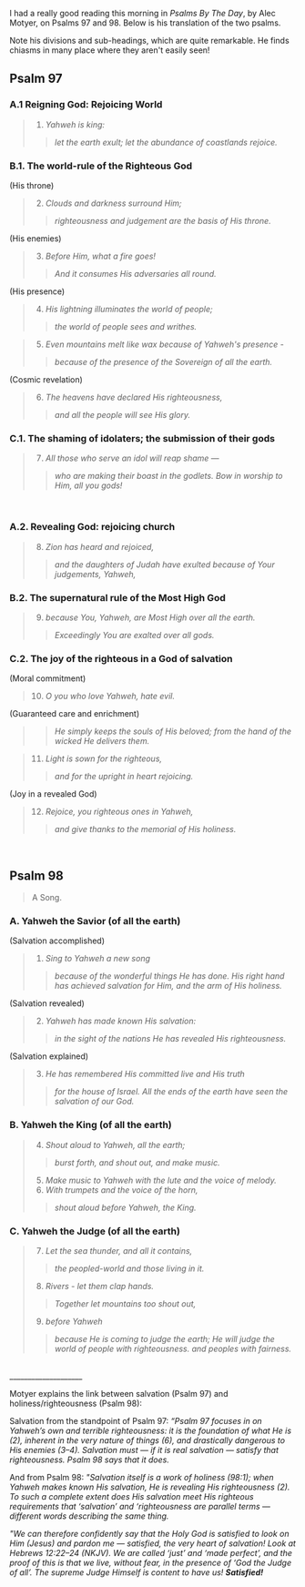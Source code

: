 I had a really good reading this morning in _Psalms By The Day_, by Alec Motyer, on Psalms 97 and 98. Below is his translation of the two psalms.

Note his divisions and sub-headings, which are quite remarkable. He finds chiasms in many place where they aren't easily seen!

## Psalm 97
### A.1 Reigning God: Rejoicing World
> 1.  _Yahweh is king:_
>>_let the earth exult;_
>>_let the abundance of coastlands rejoice._

### B.1. The world-rule of the Righteous God
(His throne)
> 2. _Clouds and darkness surround Him;_
>>_righteousness and judgement are the basis of His throne._

(His enemies)
> 3. _Before Him, what a fire goes!_
>>_And it consumes His adversaries all round._

(His presence)
> 4. _His lightning illuminates the world of people;_
>>_the world of people sees and writhes._

> 5. _Even mountains melt like wax because of Yahweh's presence -_
>>_because of the presence of the Sovereign of all the earth._

(Cosmic revelation)
> 6. _The heavens have declared His righteousness,_
>>_and all the people will see His glory._

### C.1. The shaming of idolaters; the submission of their gods
> 7. _All those who serve an idol will reap shame —_
>>_who are making their boast in the godlets._
>>_Bow in worship to Him, all you gods!_

<br>

### A.2. Revealing God: rejoicing church
> 8. _Zion has heard and rejoiced,_
>>_and the daughters of Judah have exulted_
>>_because of Your judgements, Yahweh,_

### B.2. The supernatural rule of the Most High God
> 9. _because You, Yahweh, are Most High over all the earth._
>>_Exceedingly You are exalted over all gods._

### C.2. The joy of the righteous in a God of salvation
(Moral commitment)
> 10. _O you who love Yahweh, hate evil._

(Guaranteed care and enrichment)
>> _He simply keeps the souls of His beloved;_
>>_from the hand of the wicked He delivers them._

> 11. _Light is sown for the righteous,_
>>_and for the upright in heart rejoicing._

(Joy in a revealed God)
> 12. _Rejoice, you righteous ones in Yahweh,_
>>_and give thanks to the memorial of His holiness._
<br>

## Psalm 98
>A Song.

### A. Yahweh the Savior (of all the earth)
(Salvation accomplished)
> 1. _Sing to Yahweh a new song_
>>_because of the wonderful things He has done._
>>_His right hand has achieved salvation for Him,_
>>_and the arm of His holiness._

(Salvation revealed)
> 2. _Yahweh has made known His salvation:_
>>_in the sight of the nations_
>>_He has revealed His righteousness._

(Salvation explained)
> 3. _He has remembered His committed live and His truth_
>>_for the house of Israel._
>>_All the ends of the earth have seen_
>>_the salvation of our God._

### B. Yahweh the King (of all the earth)
> 4. _Shout aloud to Yahweh, all the earth;_
>>_burst forth, and shout out, and make music._
> 5. _Make music to Yahweh with the lute and the voice of melody._
> 6. _With trumpets and the voice of the horn,_
>>_shout aloud before Yahweh, the King._

### C. Yahweh the Judge (of all the earth)
> 7. _Let the sea thunder, and all it contains,_
>>_the peopled-world and those living in it._
> 8. _Rivers - let them clap hands._
>>_Together let mountains too shout out,_
> 9. _before Yahweh_
>>_because He is coming to judge the earth;_
>>_He will judge the world of people with righteousness._
_and peoples with fairness._
<br>
____________________
<br>

Motyer explains the link between salvation (Psalm 97) and holiness/righteousness (Psalm 98):
<br>

Salvation from the standpoint of Psalm 97: _“Psalm 97 focuses in on Yahweh’s own and terrible righteousness: it is the foundation of what He is (2), inherent in the very nature of things (6), and drastically dangerous to His enemies (3–4). Salvation must — if it is real salvation — satisfy that righteousness. Psalm 98 says that it does._
<br>

And from Psalm 98: _"Salvation itself is a work of holiness (98:1); when Yahweh makes known His salvation, He is revealing His righteousness (2). To such a complete extent does His salvation meet His righteous requirements that ‘salvation’ and ‘righteousness are parallel terms — different words describing the same thing._
<br>

_"We can therefore confidently say that the Holy God is satisfied to look on Him (Jesus) and pardon me — satisfied, the very heart of salvation! Look at Hebrews 12:22–24 (NKJV). We are called ‘just’ and ‘made perfect’, and the proof of this is that we live, without fear, in the presence of ‘God the Judge of all’. The supreme Judge Himself is content to have us! **Satisfied!**_

